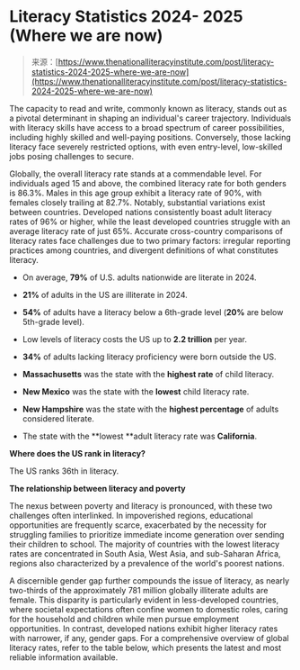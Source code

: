 <!--yml
category: 未分类
date: 2024-05-29 12:44:13
-->

# Literacy Statistics 2024- 2025 (Where we are now)

> 来源：[https://www.thenationalliteracyinstitute.com/post/literacy-statistics-2024-2025-where-we-are-now](https://www.thenationalliteracyinstitute.com/post/literacy-statistics-2024-2025-where-we-are-now)

The capacity to read and write, commonly known as literacy, stands out as a pivotal determinant in shaping an individual's career trajectory. Individuals with literacy skills have access to a broad spectrum of career possibilities, including highly skilled and well-paying positions. Conversely, those lacking literacy face severely restricted options, with even entry-level, low-skilled jobs posing challenges to secure.

Globally, the overall literacy rate stands at a commendable level. For individuals aged 15 and above, the combined literacy rate for both genders is 86.3%. Males in this age group exhibit a literacy rate of 90%, with females closely trailing at 82.7%. Notably, substantial variations exist between countries. Developed nations consistently boast adult literacy rates of 96% or higher, while the least developed countries struggle with an average literacy rate of just 65%. Accurate cross-country comparisons of literacy rates face challenges due to two primary factors: irregular reporting practices among countries, and divergent definitions of what constitutes literacy.

*   On average, **79%** of U.S. adults nationwide are literate in 2024.

*   **21%** of adults in the US are illiterate in 2024.

*   **54%** of adults have a literacy below a 6th-grade level (**20%** are below 5th-grade level).

*   Low levels of literacy costs the US up to **2.2 trillion** per year.

*   **34%** of adults lacking literacy proficiency were born outside the US.

*   **Massachusetts** was the state with the **highest rate** of child literacy.

*   **New Mexico** was the state with the **lowest** child literacy rate.

*   **New Hampshire** was the state with the **highest percentage** of adults considered literate.

*   The state with the **lowest **adult literacy rate was **California**.

**Where does the US rank in literacy?**

The US ranks 36th in literacy.

**The relationship between literacy and poverty**

The nexus between poverty and literacy is pronounced, with these two challenges often interlinked. In impoverished regions, educational opportunities are frequently scarce, exacerbated by the necessity for struggling families to prioritize immediate income generation over sending their children to school. The majority of countries with the lowest literacy rates are concentrated in South Asia, West Asia, and sub-Saharan Africa, regions also characterized by a prevalence of the world's poorest nations.

A discernible gender gap further compounds the issue of literacy, as nearly two-thirds of the approximately 781 million globally illiterate adults are female. This disparity is particularly evident in less-developed countries, where societal expectations often confine women to domestic roles, caring for the household and children while men pursue employment opportunities. In contrast, developed nations exhibit higher literacy rates with narrower, if any, gender gaps. For a comprehensive overview of global literacy rates, refer to the table below, which presents the latest and most reliable information available.